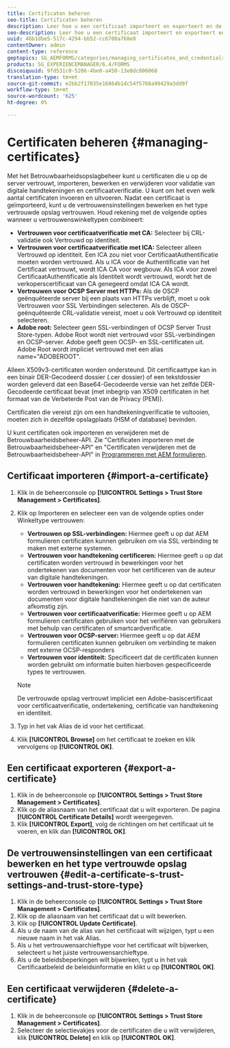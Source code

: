 ```yaml
---
title: Certificaten beheren
seo-title: Certificaten beheren
description: Leer hoe u een certificaat importeert en exporteert en de vertrouwensinstellingen ervan bewerkt.
seo-description: Leer hoe u een certificaat importeert en exporteert en de vertrouwensinstellingen ervan bewerkt.
uuid: 46b1dbe5-517c-4294-bb52-cc6700a768e8
contentOwner: admin
content-type: reference
geptopics: SG_AEMFORMS/categories/managing_certificates_and_credentials
products: SG_EXPERIENCEMANAGER/6.4/FORMS
discoiquuid: 9fd531c0-5206-4be0-a450-13e0dc806068
translation-type: tm+mt
source-git-commit: e2bb2f17035e16864b1dc54f5768a99429a3dd9f
workflow-type: tm+mt
source-wordcount: '625'
ht-degree: 0%

---
```



# Certificaten beheren {#managing-certificates}

Met het Betrouwbaarheidsopslagbeheer kunt u certificaten die u op de server vertrouwt, importeren, bewerken en verwijderen voor validatie van digitale handtekeningen en certificaatverificatie. U kunt om het even welk aantal certificaten invoeren en uitvoeren. Nadat een certificaat is geïmporteerd, kunt u de vertrouwensinstellingen bewerken en het type vertrouwde opslag vertrouwen. Houd rekening met de volgende opties wanneer u vertrouwenswinkeltypen combineert:

* **Vertrouwen voor certificaatverificatie met CA:** Selecteer bij CRL-validatie ook Vertrouwd op identiteit.
* **Vertrouwen voor certificaatverificatie met ICA:** Selecteer alleen Vertrouwd op identiteit. Een ICA zou niet voor CertificaatAuthentificatie moeten worden vertrouwd. Als u ICA voor de Authentificatie van het Certificaat vertrouwt, wordt ICA CA voor wegbouw. Als ICA voor zowel CertificaatAuthentificatie als Identiteit wordt vertrouwd, wordt het de verkoperscertificaat van CA genegeerd omdat ICA CA wordt.
* **Vertrouwen voor OCSP Server met HTTPs:** Als de OSCP geënquêteerde server bij een plaats van HTTPs verblijft, moet u ook Vertrouwen voor SSL Verbindingen selecteren. Als de OSCP-geënquêteerde CRL-validatie vereist, moet u ook Vertrouwd op identiteit selecteren.
* **Adobe root:** Selecteer geen SSL-verbindingen of OCSP Server Trust Store-typen. Adobe Root wordt niet vertrouwd voor SSL-verbindingen en OCSP-server. Adobe geeft geen OCSP- en SSL-certificaten uit. Adobe Root wordt impliciet vertrouwd met een alias name=&quot;ADOBEROOT&quot;.

Alleen X509v3-certificaten worden ondersteund. Dit certificaattype kan in een binair DER-Gecodeerd dossier (.cer dossier) of een tekstdossier worden geleverd dat een Base64-Gecodeerde versie van het zelfde DER-Gecodeerde certificaat bevat (met inbegrip van X509 certificaten in het formaat van de Verbeterde Post van de Privacy (PEM)).

Certificaten die vereist zijn om een handtekeningverificatie te voltooien, moeten zich in dezelfde opslagplaats (HSM of database) bevinden.

U kunt certificaten ook importeren en verwijderen met de Betrouwbaarheidsbeheer-API. Zie &quot;Certificaten importeren met de Betrouwbaarheidsbeheer-API&quot; en &quot;Certificaten verwijderen met de Betrouwbaarheidsbeheer-API&quot; in [Programmeren met AEM formulieren](https://www.adobe.com/go/learn_aemforms_programming_63).

## Certificaat importeren {#import-a-certificate}

1. Klik in de beheerconsole op **[!UICONTROL Settings > Trust Store Management > Certificates]**.
1. Klik op Importeren en selecteer een van de volgende opties onder Winkeltype vertrouwen:

   * **Vertrouwen op SSL-verbindingen:** Hiermee geeft u op dat AEM formulieren certificaten kunnen gebruiken om via SSL verbinding te maken met externe systemen.
   * **Vertrouwen voor handtekening certificeren:** Hiermee geeft u op dat certificaten worden vertrouwd in bewerkingen voor het ondertekenen van documenten voor het certificeren van de auteur van digitale handtekeningen.
   * **Vertrouwen voor handtekening:** Hiermee geeft u op dat certificaten worden vertrouwd in bewerkingen voor het ondertekenen van documenten voor digitale handtekeningen die niet van de auteur afkomstig zijn.
   * **Vertrouwen voor certificaatverificatie:** Hiermee geeft u op AEM formulieren certificaten gebruiken voor het verifiëren van gebruikers met behulp van certificaten of smartcardverificatie.
   * **Vertrouwen voor OCSP-server:** Hiermee geeft u op dat AEM formulieren certificaten kunnen gebruiken om verbinding te maken met externe OCSP-responders
   * **Vertrouwen voor identiteit:** Specificeert dat de certificaten kunnen worden gebruikt om informatie buiten hierboven gespecificeerde types te vertrouwen.

   >[!NOTE]
   >
   >De vertrouwde opslag vertrouwt impliciet een Adobe-basiscertificaat voor certificaatverificatie, ondertekening, certificatie van handtekening en identiteit.

1. Typ in het vak Alias de id voor het certificaat.
1. Klik **[!UICONTROL Browse]** om het certificaat te zoeken en klik vervolgens op **[!UICONTROL OK]**.

## Een certificaat exporteren {#export-a-certificate}

1. Klik in de beheerconsole op **[!UICONTROL Settings > Trust Store Management > Certificates]**.
1. Klik op de aliasnaam van het certificaat dat u wilt exporteren. De pagina **[!UICONTROL Certificate Details]** wordt weergegeven.
1. Klik **[!UICONTROL Export]**, volg de richtingen om het certificaat uit te voeren, en klik dan **[!UICONTROL OK]**.

## De vertrouwensinstellingen van een certificaat bewerken en het type vertrouwde opslag vertrouwen {#edit-a-certificate-s-trust-settings-and-trust-store-type}

1. Klik in de beheerconsole op **[!UICONTROL Settings > Trust Store Management > Certificates]**.
1. Klik op de aliasnaam van het certificaat dat u wilt bewerken.
1. Klik op **[!UICONTROL Update Certificate]**.
1. Als u de naam van de alias van het certificaat wilt wijzigen, typt u een nieuwe naam in het vak Alias.
1. Als u het vertrouwensarchieftype voor het certificaat wilt bijwerken, selecteert u het juiste vertrouwensarchieftype.
1. Als u de beleidsbeperkingen wilt bijwerken, typt u in het vak Certificaatbeleid de beleidsinformatie en klikt u op **[!UICONTROL OK]**.

## Een certificaat verwijderen {#delete-a-certificate}

1. Klik in de beheerconsole op **[!UICONTROL Settings > Trust Store Management > Certificates]**.
1. Selecteer de selectievakjes voor de certificaten die u wilt verwijderen, klik **[!UICONTROL Delete]** en klik op **[!UICONTROL OK]**.

